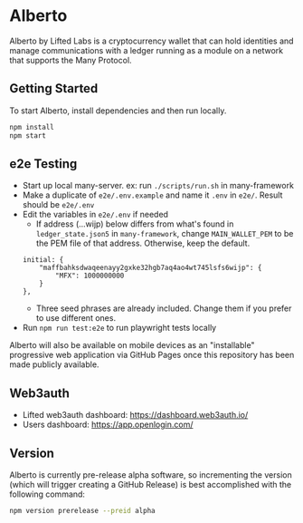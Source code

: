 # Alberto

Alberto by Lifted Labs is a cryptocurrency wallet that can hold identities and
manage communications with a ledger running as a module on a network that
supports the Many Protocol.

## Getting Started

To start Alberto, install dependencies and then run locally.

```sh
npm install
npm start
```

## e2e Testing

- Start up local many-server. ex: run `./scripts/run.sh` in many-framework
- Make a duplicate of `e2e/.env.example` and name it `.env` in `e2e/`. Result
  should be `e2e/.env`
- Edit the variables in `e2e/.env` if needed
  - If address (...wijp) below differs from what's found in `ledger_state.json5`
    in `many-framework`, change `MAIN_WALLET_PEM` to be the PEM file of that
    address. Otherwise, keep the default.
  ```
  initial: {
      "maffbahksdwaqeenayy2gxke32hgb7aq4ao4wt745lsfs6wijp": {
          "MFX": 1000000000
      }
  },
  ```
  - Three seed phrases are already included. Change them if you prefer to use
    different ones.
- Run `npm run test:e2e` to run playwright tests locally

Alberto will also be available on mobile devices as an "installable" progressive
web application via GitHub Pages once this repository has been made publicly
available.

## Web3auth

- Lifted web3auth dashboard: https://dashboard.web3auth.io/
- Users dashboard: https://app.openlogin.com/

## Version

Alberto is currently pre-release alpha software, so incrementing the version
(which will trigger creating a GitHub Release) is best accomplished with the
following command:

```sh
npm version prerelease --preid alpha
```
